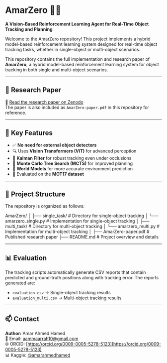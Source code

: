 # AmarZero 🧠🎯  
**A Vision-Based Reinforcement Learning Agent for Real-Time Object Tracking and Planning**

Welcome to the AmarZero repository! This project implements a hybrid model-based reinforcement learning system designed for real-time object tracking tasks, whether in single-object or multi-object scenarios.

This repository contains the full implementation and research paper of **AmarZero**, a hybrid model-based reinforcement learning system for object tracking in both single and multi-object scenarios.

---

## 📄 Research Paper  
🔗 [Read the research paper on Zenodo](https://zenodo.org/records/15208167)  
The paper is also included as `AmarZero-paper.pdf` in this repository for reference.

---

## 🚀 Key Features  
- ✅ **No need for external object detectors**  
- 🔍 Uses **Vision Transformers (ViT)** for advanced perception  
- 🔄 **Kalman Filter** for robust tracking even under occlusions  
- 🌲 **Monte Carlo Tree Search (MCTS)** for improved planning  
- 🧠 **World Models** for more accurate environment prediction  
- 🧪 Evaluated on the **MOT17 dataset**

---

## 📁 Project Structure  
The repository is organized as follows:

AmarZero/ │ ├── single_task/ # Directory for single-object tracking │ └── amarzero_single.py # Implementation for single-object tracking │ ├── multi_task/ # Directory for multi-object tracking │ └── amarzero_multi.py # Implementation for multi-object tracking │ ├── AmarZero-paper.pdf # Published research paper ├── README.md # Project overview and details


---

## 📊 Evaluation  
The tracking scripts automatically generate CSV reports that contain predicted and ground-truth positions along with tracking error. The reports generated are:

- `evaluation.csv` → Single-object tracking results  
- `evaluation_multi.csv` → Multi-object tracking results

---

## 📫 Contact  
**Author:** Amar Ahmed Hamed  
📧 Email: [aammaarrah10@gmail.com](mailto:aammaarrah10@gmail.com)  
🌐 ORCID: [https://orcid.org/0009-0005-5278-5123](https://orcid.org/0009-0005-5278-5123)  
📊 Kaggle: [@amarahmedhamed](https://www.kaggle.com/amarahmedhamed)

